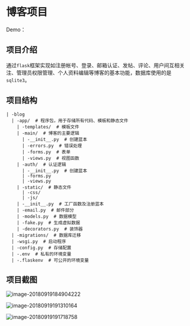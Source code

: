 # 博客项目

Demo：

## 项目介绍

  通过`flask`框架实现如注册帐号、登录、邮箱认证、发帖、评论、用户间互相关注、管理员权限管理、个人资料编辑等博客的基本功能，数据库使用的是`sqlite3`。

## 项目结构
```
| -blog
  | -app/  # 程序包，用于存储所有代码、模板和静态文件
    | -templates/  # 模板文件
    | -main/  # 博客的主要逻辑
      | -__init__.py  # 创建蓝本
      | -errors.py  # 错误处理
      | -forms.py  # 表单
      | -views.py  # 视图函数
    | -auth/  # 认证逻辑
      | -__init__.py  # 创建蓝本
      | -forms.py
      | -views.py
    | -static/  # 静态文件
      | -css/
      | -js/
    | -__init__.py  # 工厂函数及注册蓝本
    | -email.py  # 邮件部分
    | -models.py  # 数据模型
    | -fake.py  # 生成虚拟数据
    | -decorators.py  # 装饰器
  | -migrations/  # 数据库迁移
  | -wsgi.py  # 启动程序
  | -config.py  # 存储配置
  | -.env  # 私有的环境变量
  | -.flaskenv  # 可公开的环境变量
```

## 项目截图



![image-20180919184904222](/var/folders/d0/dw5t94jx3bb8ql6dqt3_tyfw0000gn/T/abnerworks.Typora/image-20180919184904222.png)

![image-20180919191310164](/var/folders/d0/dw5t94jx3bb8ql6dqt3_tyfw0000gn/T/abnerworks.Typora/image-20180919191310164.png)

![image-20180919191718758](/var/folders/d0/dw5t94jx3bb8ql6dqt3_tyfw0000gn/T/abnerworks.Typora/image-20180919191718758.png)